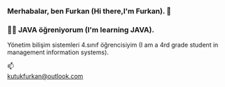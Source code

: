 ### Merhabalar, ben Furkan (Hi there,I'm Furkan). 👋
### 👨‍💻 JAVA öğreniyorum (I'm learning JAVA). 
 Yönetim bilişim sistemleri 4.sınıf öğrencisiyim (I am a 4rd grade student in management information systems).

📫         
   kutukfurkan@outlook.com
   


<!--
**FurkanKtk/FurkanKtk** is a ✨ _special_ ✨ repository because its `README.md` (this file) appears on your GitHub profile.

Here are some ideas to get you started:

- 🔭 I’m currently working on ...

- 👯 I’m looking to collaborate on ...
- 🤔 I’m looking for help with ...
- 💬 Ask me about ...
-  ...
- 😄 Pronouns: ...
- ⚡ Fun fact: ...
-->
